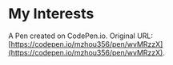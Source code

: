 # My Interests

A Pen created on CodePen.io. Original URL: [https://codepen.io/mzhou356/pen/wvMRzzX](https://codepen.io/mzhou356/pen/wvMRzzX).


